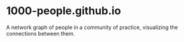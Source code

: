 # 1000-people.github.io
A network graph of people in a community of practice, visualizing the connections between them.

